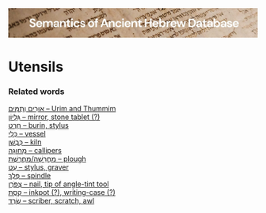 <html><body><img id="banner" src="../../images/banners/banner.png" alt="banner" /></body></html>

# **Utensils**


### Related words
[אוּרִים וְתֻמִּים – Urim and Thummim](../words/2urim_wthummim.md)<br>[גִּלָּיוֹן – mirror, stone tablet (?)](../words/gillayon.md)<br>[חֶרֶט – burin, stylus](../words/cheret.md)<br>[כְּלִי – vessel](../words/kli.md)<br>[כִּבְשָׁן – kiln](../words/kibshan.md)<br>[מְחוּגָה – callipers](../words/mchugah.md)<br>[מַחֲרֵשָׁה/מַחֲרֶשֶׁת – plough](../words/machareshah.md)<br>[עֵט – stylus, graver](../words/3ot.md)<br>[פֶּלֶךְ – spindle](../words/pelek.md)<br>[צִפֹּרֶן – nail, tip of angle-tint tool](../words/tsipporen.md)<br>[קֶסֶת – inkpot (?), writing-case (?)](../words/qeseth.md)<br>[שֶׂרֶד – scriber, scratch, awl](../words/cered.md)<br>